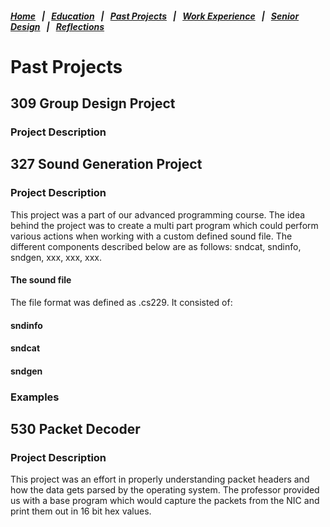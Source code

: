 ##### [Home](README.md) &nbsp; | &nbsp; [Education](education.md) &nbsp; | &nbsp; [Past Projects](projects.md) &nbsp; | &nbsp; [Work Experience](experience.md) &nbsp; | &nbsp; [Senior Design](sDesign.md) &nbsp; | &nbsp; [Reflections](reflections.md)

# Past Projects

## 309 Group Design Project
### Project Description

## 327 Sound Generation Project
### Project Description
This project was a part of our advanced programming course. The idea behind the project was to create a multi part program which could perform various actions when working with a custom defined sound file. The different components described below are as follows: sndcat, sndinfo, sndgen, xxx, xxx, xxx.

#### The sound file
The file format was defined as .cs229. It consisted of:

#### sndinfo

#### sndcat

#### sndgen

### Examples

## 530 Packet Decoder
### Project Description
This project was an effort in properly understanding packet headers and how the data gets parsed by the operating system. The professor provided us with a base program which would capture the packets from the NIC and print them out in 16 bit hex values.
